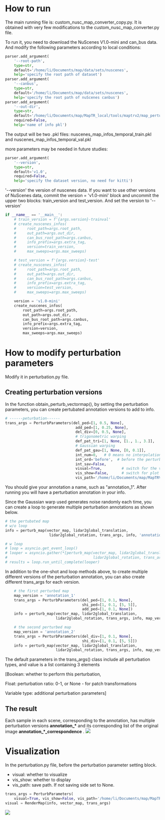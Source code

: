 # How to run
The main running file is: custom_nusc_map_converter_copy.py. It is obtained with very few modifications to the custom_nusc_map_converter.py file.

To run it, you need to download the NuScenes V1.0-mini and can_bus data. And modify the following parameters according to local conditions:
```python
parser.add_argument(
    '--root-path',
    type=str,
    default='/home/li/Documents/map/data/sets/nuscenes',
    help='specify the root path of dataset')
parser.add_argument(
    '--canbus',
    type=str,
    default='/home/li/Documents/map/data/sets/nuscenes',
    help='specify the root path of nuScenes canbus')
parser.add_argument(
    '--out-dir',
    type=str,
    default='/home/li/Documents/map/MapTR_local/tools/maptrv2/map_perturbation/output',
    required=False,
    help='name of info pkl')
```

The output will be two .pkl files: nuscenes_map_infos_temporal_train.pkl and nuscenes_map_infos_temporal_val.pkl

more parameters may be needed in future studies:
```python
parser.add_argument(
    '--version',
    type=str,
    default='v1.0',
    required=False,
    help='specify the dataset version, no need for kitti')
```
'--version' the version of nuscenes data. If you want to use other versions of NuScenes data, commit the version = 'v1.0-mini' block and uncommit the upper two blocks: train_version and test_version. And set the version to '--version'
```python
if __name__ == '__main__':
    # train_version = f'{args.version}-trainval'
    # create_nuscenes_infos(
    #     root_path=args.root_path,
    #     out_path=args.out_dir,
    #     can_bus_root_path=args.canbus,
    #     info_prefix=args.extra_tag,
    #     version=train_version,
    #     max_sweeps=args.max_sweeps)

    # test_version = f'{args.version}-test'
    # create_nuscenes_infos(
    #     root_path=args.root_path,
    #     out_path=args.out_dir,
    #     can_bus_root_path=args.canbus,
    #     info_prefix=args.extra_tag,
    #     version=test_version,
    #     max_sweeps=args.max_sweeps)

    version = 'v1.0-mini'
    create_nuscenes_infos(
        root_path=args.root_path,
        out_path=args.out_dir,
        can_bus_root_path=args.canbus,
        info_prefix=args.extra_tag,
        version=version,
        max_sweeps=args.max_sweeps)

```

# How to modify perturbation parameters
Modify it in perturbation.py file.

## Creating perturbation versions
In the function obtain_perturb_vectormap(), by setting the perturbation parameters, you can create pertubated annotation versions to add to info.
```python
# ------peturbation------
trans_args = PerturbParameters(del_ped=[1, 0.5, None],
                                add_ped=[1, 0.25, None],
                                del_div=[0, 0.5, None],
                                # trigonometric warping
                                def_pat_tri=[1, None, [1., 1., 3.]],
                                # Gaussian warping
                                def_pat_gau=[1, None, [0, 0.1]],
                                int_num=0,   # 0 means no interpolation, default is 0
                                int_ord='before',  # before the perturbation or after it, default is 'before'
                                int_sav=False,
                                visual=True,         # switch for the visualization
                                vis_show=False,      # switch for plot
                                vis_path='/home/li/Documents/map/MapTRV2Local/tools/maptrv2/map_perturbation/visual/')   # path for saving the visualization)    # default is False
```
You should give your annotation a name, such as "annotation_1". After running you will have a perturbation annotation in your info.

Since the Gaussian warp used generates noise randomly each time, you can create a loop to generate multiple perturbation annotations as shown below.
```python
# the pertubated map
# w/o loop
info = perturb_map(vector_map, lidar2global_translation,
                    lidar2global_rotation, trans_args, info, 'annotation_1', visual, trans_dic)

# w loop
# loop = asyncio.get_event_loop()                                              # Have a new event loop
# looper = asyncio.gather(*[perturb_map(vector_map, lidar2global_translation,
#                                       lidar2global_rotation, trans_args, info, 'annotation_{}'.format(i), visual, trans_dic) for i in range(10)])         # Run the loop
# results = loop.run_until_complete(looper)
```
In addition to the one-shot and loop methods above, to create multiple different versions of the perturbation annotation, you can also create different trans_args for each version.

```python
    # the first perturbed map
    map_version = 'annotation_1'
    trans_args = PerturbParameters(del_ped=[1, 0.1, None],
                                   shi_ped=[1, 0.1, [5, 5]],
                                   add_ped=[1, 0.1, None])
    info = perturb_map(vector_map, lidar2global_translation,
                       lidar2global_rotation, trans_args, info, map_version, visual)

    # the second perturbed map
    map_version = 'annotation_2'
    trans_args = PerturbParameters(del_div=[1, 0.1, None],
                                   shi_div=[1, 0.1, [5, 5]])
    info = perturb_map(vector_map, lidar2global_translation,
                       lidar2global_rotation, trans_args, info, map_version, visual)
```
The default parameters in the trans_args() class include all perturbation types, and value is a list containing 3 elements

[Boolean: whether to perform this perturbation,

Float: perturbation ratio: 0-1, or None - for patch transformations

Variable type: additional perturbation parameters]

## The result
Each sample in each scene, corresponding to the annotation, has multiple perturbation versions **annotation_\*** and its corresponding list of the original image **annotation_*_correspondence** .
![](./pics/perturbation_results.png)

# Visualization
In the perturbation.py file, before the perturbation parameter setting block.

- visual: whether to visualize
- vis_show: whether to display
- vis_path: save path. If not saving side set to None.

```python
trans_args = PerturbParameters(
    visual=True, vis_show=False, vis_path='/home/li/Documents/map/MapTRV2Local/tools/maptrv2/map_perturbation/visual')
visual = RenderMap(info, vector_map, trans_args)
```
![](./pics/annotation.png)
